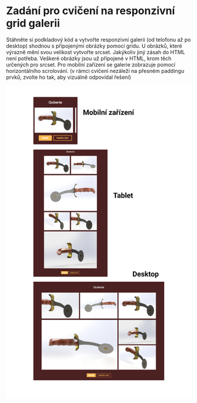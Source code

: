 # Zadání pro cvičení na responzivní grid galerii
Stáhněte si podkladový kód a vytvořte responzivní galerii (od telofonu až po desktop) shodnou s připojenými obrázky pomocí gridu. U obrázků, které výrazně mění svou velikost vytvořte srcset. Jakýkoliv jiný zásah do HTML není potřeba. Veškeré obrázky jsou už připojené v HTML, krom těch určených pro srcset. Pro mobilní zařízení se galerie zobrazuje pomocí horizontálního scrolování.
(v rámci cvičení nezáleží na přesném paddingu prvků, zvolte ho tak, aby vizuálně odpovídal řešení)

![řešení](./reseni_img.png)